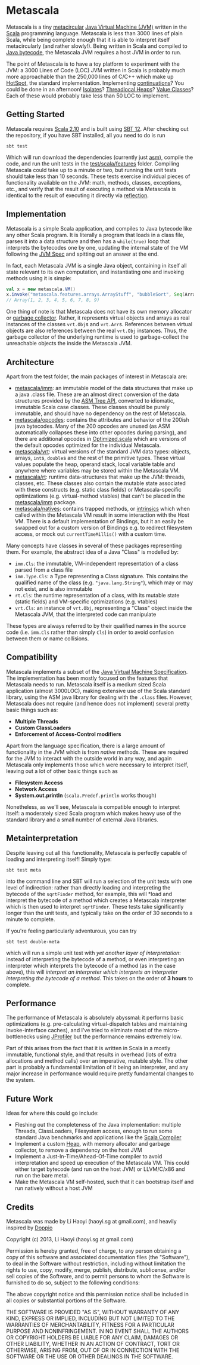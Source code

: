 Metascala
============

Metascala is a tiny [metacircular](http://en.wikipedia.org/wiki/Metacircular) [Java Virtual Machine (JVM)](http://en.wikipedia.org/wiki/Jvm) written in the [Scala](http://en.wikipedia.org/wiki/Scala_(programming_language)) programming language. Metascala is less than 3000 lines of plain Scala, while being complete enough that it is able to interpret itself metacircularly (and rather slowly!). Being written in Scala and compiled to [Java bytecode](http://en.wikipedia.org/wiki/Java_bytecode), the Metascala JVM requires a host JVM in order to run.

The point of Metascala is to have a toy platform to experiment with the JVM: a 3000 Lines of Code (LOC) JVM written in Scala is probably much more approachable than the 250,000 lines of C/C++ which make up [HotSpot](http://openjdk.java.net/groups/hotspot/), the standard implementation. Implementing [continuations](http://en.wikipedia.org/wiki/Continuation)? You could be done in an afternoon! [Isolates](http://www.javalobby.org/java/forums/t105978.html)? [Threadlocal Heaps](http://citeseerx.ist.psu.edu/viewdoc/summary?doi=10.1.1.2.7362)? [Value Classes](https://blogs.oracle.com/jrose/entry/value_types_in_the_vm)? Each of these would probably take less than 50 LOC to implement.

Getting Started
---------------
Metascala requires [Scala 2.10](http://www.scala-lang.org/downloads) and is built using [SBT 12](http://www.scala-sbt.org/). After checking out the repository, if you have SBT installed, all you need to do is run

```
sbt test
```

Which will run download the dependencies (currently just [asm](http://asm.ow2.org/)), compile the code, and run the unit tests in the [test/scala/features](test/scala/features) folder. Compiling Metascala could take up to a minute or two, but running the unit tests should take less than 10 seconds. These tests exercise individual pieces of functionality available on the JVM: math, methods, classes, exceptions, etc., and verify that the result of executing a method via Metascala is identical to the result of executing it directly via [reflection](http://docs.oracle.com/javase/tutorial/reflect/).

Implementation
--------------
Metascala is a simple Scala application, and compiles to Java bytecode like any other Scala program. It is literally a program that loads in a class file, parses it into a data structure and then has a `while(true)` loop that interprets the bytecodes one by one, updating the internal state of the VM following the [JVM Spec](http://docs.oracle.com/javase/specs/jvms/se7/html/) and spitting out an answer at the end.

In fact, each Metascala JVM is a single Java object, containing in itself all state relevant to its own computation, and instantiating one and invoking methods using it is simple: 

```scala
val x = new metascala.VM()
x.invoke("metascala.features.arrays.ArrayStuff", "bubbleSort", Seq(Array(6, 5, 2, 7, 3, 4, 9, 1, 8)))
// Array(1, 2, 3, 4, 5, 6, 7, 8, 9)
```

One thing of note is that Metascala does not have its own memory allocator or [garbage collector](http://en.wikipedia.org/wiki/Garbage_collection_(computer_science)). Rather, it represents virtual objects and arrays as real instances of the classes `vrt.Obj`s and `vrt.Arr`s. References between virtual objects are also references between the real `vrt.Obj` instances. Thus, the garbage collector of the underlying runtime is used to garbage-collect the unreachable objects the inside the Metascala JVM.

Architecture
------------

Apart from the test folder, the main packages of interest in Metascala are:

- [metascala/imm](src/main/scala/metascala/imm): an immutable model of the data structures that make up a java .class file. These are an almost direct conversion of the data structures provided by the [ASM Tree API](http://www.geekyarticles.com/2011/10/manipulating-java-class-files-with-asm_13.html), converted to idiomatic, immutable Scala case classes. These classes should be purely immutable, and should have no dependency on the rest of Metascala.
- [metascala/opcodes](src/main/scala/metascala/opcodes): contains the attributes and behavior of the 200ish java bytecodes. Many of the 200 opcodes are unused (as ASM automatically collapses these into other opcodes during parsing), and there are additional opcodes in [Optimized.scala](src/main/scala/metascala/opcodes/Optimized.scala) which are versions of the default opcodes optimized for the individual Metascala.
- [metascala/vrt](src/main/scala/metascala/vrt): virtual versions of the standard JVM data types: objects, arrays, `int`s, `double`s and the rest of the primitive types. These virtual values populate the heap, operand stack, local variable table and anywhere where variables may be stored within the Metascala VM.
- [metascala/rt](src/main/scala/metascala/rt): runtime data-structures that make up the JVM: threads, classes, etc. These classes also contain the mutable state associated with these constructs (e.g. static class fields) or Metascala-specific optimizations (e.g. virtual-method vtables) that can't be placed in the [metascala/imm](src/main/scala/metascala/imm) package.
- [metascala/natives](src/main/scala/metascala/natives): contains trapped methods, or [intrinsics](http://en.wikipedia.org/wiki/Intrinsic_function) which when called within the Metascala VM result in some interaction with the Host VM. There is a default implementation of Bindings, but it an easily be swapped out for a custom version of Bindings e.g. to redirect filesystem access, or mock out `currentTimeMillis()` with a custom time.

Many concepts have classes in several of these packages representing them. For example, the abstract idea of a Java "Class" is modelled by:

- `imm.Cls`: the immutable, VM-independent representation of a class parsed from a class file
- `imm.Type.Cls`: a Type representing a Class signature. This contains the qualified name of the class (e.g. `"java.lang.String"`), which may or may not exist, and is also immutable
- `rt.Cls`: the runtime representation of a class, with its mutable state (static fields) and VM-specific optimizations (e.g. vtables)
- `vrt.Cls`: an instance of `vrt.Obj`, representing a "Class" object inside the Metascala JVM, that the interpreted code can manipulate

These types are always referred to by their qualified names in the source code (i.e. `imm.Cls` rather than simply `Cls`) in order to avoid confusion between them or name collisions.


Compatibility
-------------
Metascala implements a subset of the [Java Virtual Machine Specification](http://docs.oracle.com/javase/specs/jvms/se7/html/). The implementation has been mostly focused on the features that Metascala needs to run. Metascala itself is a medium sized Scala application (almost 3000LOC), making extensive use of the Scala standard library, using the ASM java library for dealing with the `.class` files. However, Metascala does not require (and hence does not implement) several pretty basic things such as:

- **Multiple Threads**
- **Custom ClassLoaders**
- **Enforcement of Access-Control modifiers**

Apart from the language specification, there is a large amount of functionality in the JVM which is from  *native* methods. These are required for the JVM to interact with the outside world in any way, and again Metascala only implements those which were necessary to interpret itself, leaving out a lot of other basic things such as 

- **Filesystem Access**
- **Network Access**
- **System.out.println** (`scala.Predef.println` works though)

Nonetheless, as we'll see, Metascala is compatible enough to interpret itself: a moderately sized Scala program which makes heavy use of the standard library and a small number of external Java libraries.

Metainterpretation
------------------
Despite leaving out all this functionality, Metascala is perfectly capable of loading and interpreting itself! Simply type:

```
sbt test meta
```

into the command line and SBT will run a selection of the unit tests with one level of indirection: rather than directly loading and interpreting the bytecode of the `sqrtFinder` method, for example, this will *load and interpret the bytecode of a method which creates a Metascala interpreter which is then used to interpret `sqrtFinder`. These tests take significantly longer than the unit tests, and typically take on the order of 30 seconds to a minute to complete.

If you're feeling particularly adventurous, you can try

```
sbt test double-meta
```

which will run a simple unit test with *yet another layer of interpretation*: instead of interpreting the bytecode of a method, or even interpreting an interpreter which interprets the bytecode of a method (as in the case above), this will *interpret an interpreter which interprets an interpreter interpreting the bytecode of a method*. This takes on the order of **3 hours** to complete.

Performance
-----------
The performance of Metascala is absolutely abyssmal: it performs basic optimizations (e.g. pre-calculating virtual-dispatch tables and maintaining invoke-interface caches), and I've tried to eliminate most of the micro-bottlenecks using [JProfiler](http://www.ej-technologies.com/products/jprofiler/overview.html) but the performance remains extremely low.

Part of this arises from the fact that it is written in Scala in a mostly immutable, functional style, and that results in overhead (lots of extra allocations and method calls) over an imperative, mutable style. The other part is probably a fundamental limitation of it being an interpreter, and any major increase in performance would require pretty fundamental changes to the system.

Future Work
-----------
Ideas for where this could go include:

- Fleshing out the completeness of the Java implementation: multiple Threads, ClassLoaders, Filesystem access, enough to run some standard Java benchmarks and applications like the [Scala Compiler](https://github.com/scala/scala)
- Implement a custom [Heap](http://en.wikipedia.org/wiki/Heap_(programming)), with memory allocator and garbage collector, to remove a dependency on the host JVM
- Implement a Just-In-Time/Ahead-Of-Time compiler to avoid interpretation and speed up execution of the Metascala VM. This could either target bytecode (and run on the host JVM) or LLVM/C/x86 and run on the bare metal.
- Make the Metascala VM self-hosted, such that it can bootstrap itself and run natively without a host JVM

Credits
-------
Metascala was made by Li Haoyi (haoyi.sg at gmail.com), and heavily inspired by [Doppio](https://github.com/int3/doppio)

Copyright (c) 2013, Li Haoyi (haoyi.sg at gmail.com)

Permission is hereby granted, free of charge, to any person obtaining a copy of this software and associated documentation files (the "Software"), to deal in the Software without restriction, including without limitation the rights to use, copy, modify, merge, publish, distribute, sublicense, and/or sell copies of the Software, and to permit persons to whom the Software is furnished to do so, subject to the following conditions:

The above copyright notice and this permission notice shall be included in all copies or substantial portions of the Software.

THE SOFTWARE IS PROVIDED "AS IS", WITHOUT WARRANTY OF ANY KIND, EXPRESS OR IMPLIED, INCLUDING BUT NOT LIMITED TO THE WARRANTIES OF MERCHANTABILITY, FITNESS FOR A PARTICULAR PURPOSE AND NONINFRINGEMENT. IN NO EVENT SHALL THE AUTHORS OR COPYRIGHT HOLDERS BE LIABLE FOR ANY CLAIM, DAMAGES OR OTHER LIABILITY, WHETHER IN AN ACTION OF CONTRACT, TORT OR OTHERWISE, ARISING FROM, OUT OF OR IN CONNECTION WITH THE SOFTWARE OR THE USE OR OTHER DEALINGS IN THE SOFTWARE.